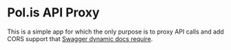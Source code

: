 # Pol.is API Proxy

This is a simple app for which the only purpose is to proxy API calls
and add CORS support that [Swagger dynamic docs require][swagger-cors].

   [swagger-cors]: https://github.com/swagger-api/swagger-ui/blob/master/README.md#cors-support
